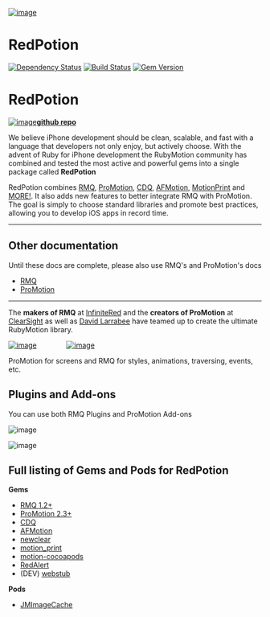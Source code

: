 [![image](http://ir_wp.s3.amazonaws.com/wp-content/uploads/sites/19/2015/04/RedPotion_logo_transparent.png)](http://docs.redpotion.org)

# RedPotion
[![Dependency Status](https://gemnasium.com/infinitered/redpotion.svg)](https://gemnasium.com/infinitered/redpotion) [![Build Status](https://travis-ci.org/infinitered/redpotion.svg)](https://travis-ci.org/infinitered/redpotion) [![Gem Version](https://badge.fury.io/rb/redpotion.png)](http://badge.fury.io/rb/redpotion)

# RedPotion

[![image](http://ir_public.s3.amazonaws.com/projects/redpotion/Octocat_100.png)**github repo**](https://github.com/infinitered/redpotion)

We believe iPhone development should be clean, scalable, and fast with a language that developers not only enjoy, but actively choose.  With the advent of Ruby for iPhone development the RubyMotion community has combined and tested the most active and powerful gems into a single package called **RedPotion**

RedPotion combines [RMQ](http://rubymotionquery.com/), [ProMotion](https://github.com/clearsightstudio/ProMotion), [CDQ](https://github.com/infinitered/cdq), [AFMotion](https://github.com/clayallsopp/afmotion), [MotionPrint](https://github.com/OTGApps/motion_print) and [MORE!](#full-listing-of-gems-and-pods-for-redpotion). It also adds new features to better integrate RMQ with ProMotion.  The goal is simply to choose standard libraries and promote best practices, allowing you to develop iOS apps in record time.

---

## Other documentation

Until these docs are complete, please also use RMQ's and ProMotion's docs

* [RMQ](http://rubymotionquery.com/documentation/)
* [ProMotion](http://promotion.readthedocs.org/en/master/)

---



The **makers of RMQ** at [InfiniteRed](http://infinitered.com/) and the **creators of ProMotion** at [ClearSight](https://clearsightstudio.com/) as well as [David Larrabee](https://twitter.com/Squidpunch) have teamed up to create the ultimate RubyMotion library.

[![image](https://ir_wp.s3.amazonaws.com/wp-content/uploads/sites/11/2013/08/InfiniteRed_logo_100h.png)](http://infinitered.com/) &nbsp; &nbsp; &nbsp; &nbsp; &nbsp; &nbsp; &nbsp; [![image](https://clearsightstudio.com/assets/images/clearsight-logos/color-logo@2x-458a9655.png)](https://clearsightstudio.com/)

ProMotion for screens and RMQ for styles, animations, traversing, events, etc.

## Plugins and Add-ons

You can use both RMQ Plugins and ProMotion Add-ons

![image](https://camo.githubusercontent.com/523372b371be1de2fb2cec421be423e2b89bcfd0/687474703a2f2f69725f77702e73332e616d617a6f6e6177732e636f6d2f77702d636f6e74656e742f75706c6f6164732f73697465732f31392f323031342f30392f726d715f706c7567696e2e706e67)

![image](http://ir_wp.s3.amazonaws.com/wp-content/uploads/sites/11/2014/11/ProMotion-addon-logo.png)

## Full listing of Gems and Pods for RedPotion

**Gems**

* [RMQ 1.2+](http://rubymotionquery.com/)
* [ProMotion 2.3+](https://github.com/clearsightstudio/ProMotion)
* [CDQ](https://github.com/infinitered/cdq)
* [AFMotion](https://github.com/clayallsopp/afmotion)
* [newclear](https://github.com/IconoclastLabs/newclear)
* [motion_print](https://github.com/OTGApps/motion_print)
* [motion-cocoapods](https://github.com/HipByte/motion-cocoapods)
* [RedAlert](https://github.com/GantMan/RedAlert)
* (DEV) [webstub](https://github.com/nathankot/webstub)

**Pods**

* [JMImageCache](https://github.com/jakemarsh/JMImageCache)

